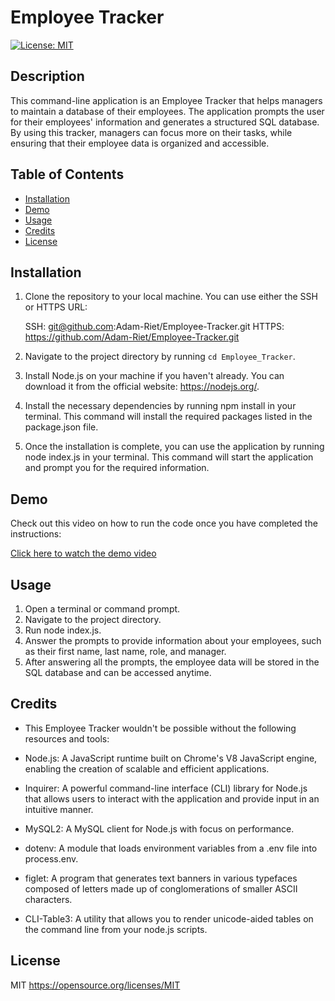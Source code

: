 # Employee Tracker

[![License: MIT](https://img.shields.io/badge/License-MIT-yellow.svg)](https://opensource.org/licenses/MIT)

## Description
This command-line application is an Employee Tracker that helps managers to maintain a database of their employees. The application prompts the user for their employees' information and generates a structured SQL database. By using this tracker, managers can focus more on their tasks, while ensuring that their employee data is organized and accessible.

## Table of Contents
- [Installation](#installation)
- [Demo](#demo)
- [Usage](#usage)
- [Credits](#credits)
- [License](#license)

## Installation
1. Clone the repository to your local machine. You can use either the SSH or HTTPS URL:

    SSH: git@github.com:Adam-Riet/Employee-Tracker.git
    HTTPS: https://github.com/Adam-Riet/Employee-Tracker.git

2. Navigate to the project directory by running `cd Employee_Tracker`.
3. Install Node.js on your machine if you haven't already. You can download it from the official website: https://nodejs.org/.
4. Install the necessary dependencies by running npm install in your terminal. This command will install the required packages listed in the package.json file.
5. Once the installation is complete, you can use the application by running node index.js in your terminal. This command will start the application and prompt you for the required information.

## Demo
Check out this video on how to run the code once you have completed the instructions:

[Click here to watch the demo video](https://drive.google.com/file/d/1o-FLoowrtJ-CjuM-nK9mQ0qtjoSC6OIx/view?usp=sharing)

## Usage
1. Open a terminal or command prompt.
2. Navigate to the project directory.
3. Run node index.js.
4. Answer the prompts to provide information about your employees, such as their first name, last name, role, and manager.
5. After answering all the prompts, the employee data will be stored in the SQL database and can be accessed anytime.

## Credits

* This Employee Tracker wouldn't be possible without the following resources and tools:

* Node.js: A JavaScript runtime built on Chrome's V8 JavaScript engine, enabling the creation of scalable and efficient applications.

* Inquirer: A powerful command-line interface (CLI) library for Node.js that allows users to interact with the application and provide input in an intuitive manner.

* MySQL2: A MySQL client for Node.js with focus on performance.

* dotenv: A module that loads environment variables from a .env file into process.env.

* figlet: A program that generates text banners in various typefaces composed of letters made up of conglomerations of smaller ASCII characters.

* CLI-Table3: A utility that allows you to render unicode-aided tables on the command line from your node.js scripts.

## License
MIT https://opensource.org/licenses/MIT
